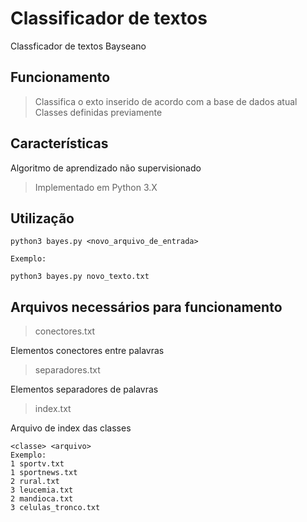 # Classificador de textos
Classficador de textos Bayseano

## Funcionamento
 >Classifica o exto inserido de acordo com a base de dados atual
 >Classes definidas previamente

## Características
Algoritmo de aprendizado não supervisionado

 >Implementado em Python 3.X


## Utilização
```
python3 bayes.py <novo_arquivo_de_entrada>

Exemplo:

python3 bayes.py novo_texto.txt
```

## Arquivos necessários para funcionamento
 >conectores.txt

Elementos conectores entre palavras

 >separadores.txt

Elementos separadores de palavras

 >index.txt

Arquivo de index das classes
```
<classe> <arquivo>
Exemplo:
1 sportv.txt
1 sportnews.txt
2 rural.txt
3 leucemia.txt
2 mandioca.txt
3 celulas_tronco.txt
```
